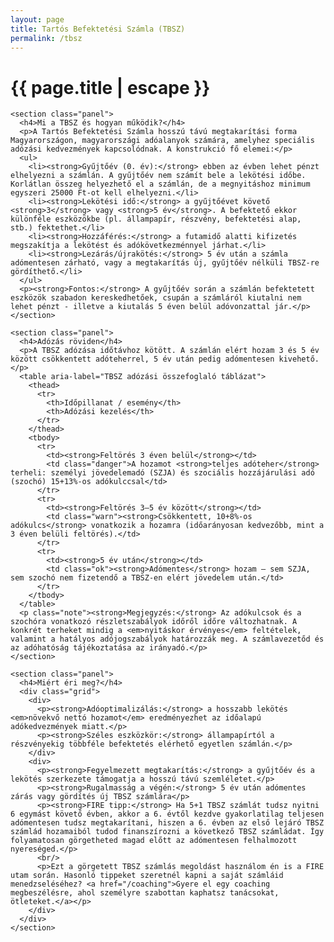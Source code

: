 ```yaml
---
layout: page
title: Tartós Befektetési Számla (TBSZ)
permalink: /tbsz
---
```


<h1 class="page-title">{{ page.title | escape }}</h1>

<html lang="hu">
<head>
  <meta charset="utf-8" />
  <meta name="viewport" content="width=device-width, initial-scale=1" />
  <title>TBSZ – rövid ismertető és adózás</title>
  
</head>
<body>
  <main class="container">

    <section class="panel">
      <h4>Mi a TBSZ és hogyan működik?</h4>
      <p>A Tartós Befektetési Számla hosszú távú megtakarítási forma Magyarországon, magyarországi adóalanyok számára, amelyhez speciális adózási kedvezmények kapcsolódnak. A konstrukció fő elemei:</p>
      <ul>
        <li><strong>Gyűjtőév (0. év):</strong> ebben az évben lehet pénzt elhelyezni a számlán. A gyűjtőév nem számít bele a lekötési időbe. Korlátlan összeg helyezhető el a számlán, de a megnyitáshoz minimum egyszeri 25000 Ft-ot kell elhelyezni.</li>
        <li><strong>Lekötési idő:</strong> a gyűjtőévet követő <strong>3</strong> vagy <strong>5 év</strong>. A befektető ekkor különféle eszközökbe (pl. állampapír, részvény, befektetési alap, stb.) fektethet.</li>
        <li><strong>Hozzáférés:</strong> a futamidő alatti kifizetés megszakítja a lekötést és adókövetkezménnyel járhat.</li>
        <li><strong>Lezárás/újrakötés:</strong> 5 év után a számla adómentesen zárható, vagy a megtakarítás új, gyűjtőév nélküli TBSZ-re gördíthető.</li>
      </ul>
	  <p><strong>Fontos:</strong> A gyűjtőév során a számlán befektetett eszközök szabadon kereskedhetőek, csupán a számláról kiutalni nem lehet pénzt - illetve a kiutalás 5 éven belül adóvonzattal jár.</p>
    </section>

    <section class="panel">
      <h4>Adózás röviden</h4>
      <p>A TBSZ adózása időtávhoz kötött. A számlán elért hozam 3 és 5 év között csökkentett adóteherrel, 5 év után pedig adómentesen kivehető.</p>
      <table aria-label="TBSZ adózási összefoglaló táblázat">
        <thead>
          <tr>
            <th>Időpillanat / esemény</th>
            <th>Adózási kezelés</th>
          </tr>
        </thead>
        <tbody>
          <tr>
            <td><strong>Feltörés 3 éven belül</strong></td>
            <td class="danger">A hozamot <strong>teljes adóteher</strong> terheli: személyi jövedelemadó (SZJA) és szociális hozzájárulási adó (szochó) 15+13%-os adókulccsal</td>
          </tr>
          <tr>
            <td><strong>Feltörés 3–5 év között</strong></td>
            <td class="warn"><strong>Csökkentett, 10+8%-os adókulcs</strong> vonatkozik a hozamra (időarányosan kedvezőbb, mint a 3 éven belüli feltörés).</td>
          </tr>
          <tr>
            <td><strong>5 év után</strong></td>
            <td class="ok"><strong>Adómentes</strong> hozam – sem SZJA, sem szochó nem fizetendő a TBSZ-en elért jövedelem után.</td>
          </tr>
        </tbody>
      </table>
      <p class="note"><strong>Megjegyzés:</strong> Az adókulcsok és a szochóra vonatkozó részletszabályok időről időre változhatnak. A konkrét terheket mindig a <em>nyitáskor érvényes</em> feltételek, valamint a hatályos adójogszabályok határozzák meg. A számlavezetőd és az adóhatóság tájékoztatása az irányadó.</p>
    </section>

    <section class="panel">
      <h4>Miért éri meg?</h4>
      <div class="grid">
        <div>
          <p><strong>Adóoptimalizálás:</strong> a hosszabb lekötés <em>növekvő nettó hozamot</em> eredményezhet az időalapú adókedvezmények miatt.</p>
          <p><strong>Széles eszközkör:</strong> állampapírtól a részvényekig többféle befektetés elérhető egyetlen számlán.</p>
        </div>
        <div>
          <p><strong>Fegyelmezett megtakarítás:</strong> a gyűjtőév és a lekötés szerkezete támogatja a hosszú távú szemléletet.</p>
          <p><strong>Rugalmasság a végén:</strong> 5 év után adómentes zárás vagy gördítés új TBSZ számlára</p>
		  <p><strong>FIRE tipp:</strong> Ha 5+1 TBSZ számlát tudsz nyitni 6 egymást követő évben, akkor a 6. évtől kezdve gyakorlatilag teljesen adómentesen tudsz megtakarítani, hiszen a 6. évben az első lejáró TBSZ számlád hozamaiból tudod finanszírozni a következő TBSZ számládat. Így folyamatosan görgetheted magad előtt az adómentesen felhalmozott nyereséged.</p>
		  <br/>
		  <p>Ezt a görgetett TBSZ számlás megoldást használom én is a FIRE utam során. Hasonló tippeket szeretnél kapni a saját számláid menedzseléséhez? <a href="/coaching">Gyere el egy coaching megbeszélésre, ahol személyre szabottan kaphatsz tanácsokat, ötleteket.</a></p>
        </div>
      </div>
    </section>
  </main>
</body>
</html>
